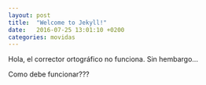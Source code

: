 ```yaml
---
layout: post
title:  "Welcome to Jekyll!"
date:   2016-07-25 13:01:10 +0200
categories: movidas
---
```


Hola, el corrector ortográfico no funciona. Sin hembargo...


Como debe funcionar???